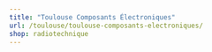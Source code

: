 ```yaml
---
title: "Toulouse Composants Électroniques"
url: /toulouse/toulouse-composants-electroniques/
shop: radiotechnique
---
```

